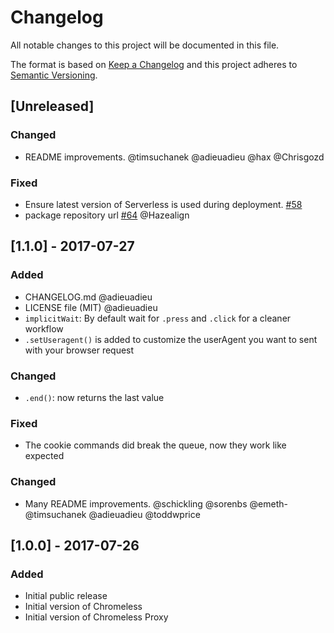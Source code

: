 # Changelog
All notable changes to this project will be documented in this file.

The format is based on [Keep a Changelog](http://keepachangelog.com/en/1.0.0/)
and this project adheres to [Semantic Versioning](http://semver.org/spec/v2.0.0.html).


## [Unreleased]

### Changed
- README improvements. @timsuchanek @adieuadieu @hax @Chrisgozd

### Fixed
- Ensure latest version of Serverless is used during deployment. [#58](https://github.com/graphcool/chromeless/issues/58)
- package repository url [#64](https://github.com/graphcool/chromeless/pull/64) @Hazealign


## [1.1.0] - 2017-07-27
### Added
- CHANGELOG.md @adieuadieu
- LICENSE file (MIT) @adieuadieu
- `implicitWait`: By default wait for `.press` and `.click` for a cleaner workflow
- `.setUseragent()` is added to customize the userAgent you want to sent with your browser request 

### Changed
- `.end()`: now returns the last value

### Fixed
- The cookie commands did break the queue, now they work like expected

### Changed
- Many README improvements. @schickling @sorenbs @emeth- @timsuchanek @adieuadieu @toddwprice

## [1.0.0] - 2017-07-26
### Added
- Initial public release
- Initial version of Chromeless
- Initial version of Chromeless Proxy
